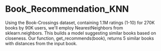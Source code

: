 # Book_Recommendation_KNN
Using the Book-Crossings dataset, containing 1.1M ratings (1-10) for 270K books by 90K users, we'll employ NearestNeighbors from sklearn.neighbors. This builds a model suggesting similar books based on closeness. Our function, get_recommends(book), returns 5 similar books with distances from the input book.
